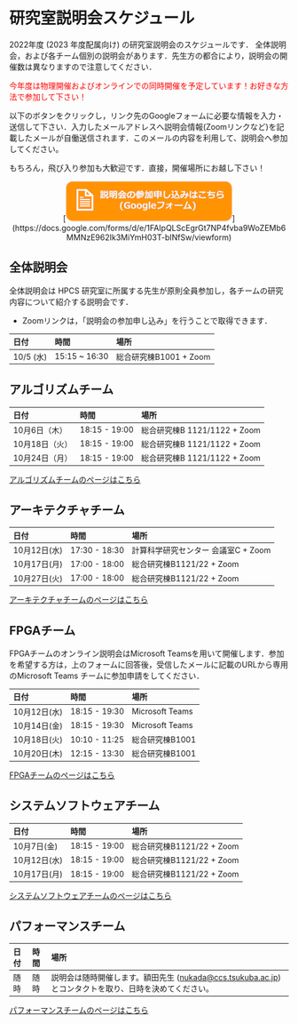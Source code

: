 研究室説明会スケジュール
========================

2022年度 (2023 年度配属向け) の研究室説明会のスケジュールです．
全体説明会，および各チーム個別の説明会があります．先生方の都合により，説明会の開催数は異なりますので注意してください．




<font color="red">今年度は物理開催およびオンラインでの同時開催を予定しています！お好きな方法で参加して下さい！</font>


以下のボタンをクリックし，リンク先のGoogleフォームに必要な情報を入力・送信して下さい．入力したメールアドレスへ説明会情報(Zoomリンクなど)を記載したメールが自働送信されます．このメールの内容を利用して、説明会へ参加してください。

もちろん，飛び入り参加も大歓迎です．直接，開催場所にお越し下さい！

  
<center>[<img src="./banner_form.png" width=300 style="border:none;"></img>](https://docs.google.com/forms/d/e/1FAIpQLScEgrGt7NP4fvba9WoZEMb6MMNzE962Ik3MiYmH03T-bINfSw/viewform)</center>

全体説明会
----------
全体説明会は HPCS 研究室に所属する先生が原則全員参加し，各チームの研究内容について紹介する説明会です．

* Zoomリンクは，「説明会の参加申し込み」を行うことで取得できます．

|日付|時間|場所|
|:---|:---|:---|
|10/5 (水)|15:15 ~ 16:30|総合研究棟B1001 + Zoom|


アルゴリズムチーム
------------------

|日付|時間|場所|
|:---|:---|:---|
|10月6日（木）| 18:15 - 19:00|総合研究棟B 1121/1122 + Zoom|
|10月18日（火）|18:15 - 19:00|総合研究棟B 1121/1122 + Zoom|
|10月24日（月）|18:15 - 19:00|総合研究棟B 1121/1122 + Zoom|
[アルゴリズムチームのページはこちら](ateam.md)

アーキテクチャチーム
------------------

|日付|時間|場所|
|:---|:---|:---|
|10月12日(水) | 17:30 - 18:30 | 計算科学研究センター 会議室C + Zoom |
|10月17日(月) | 17:00 - 18:00 | 総合研究棟B1121/22 + Zoom |
|10月27日(火) | 17:00 - 18:00 | 総合研究棟B1121/22 + Zoom |
[アーキテクチャチームのページはこちら](arcteam.md)

FPGAチーム
----------
FPGAチームのオンライン説明会はMicrosoft Teamsを用いて開催します．参加を希望する方は，上のフォームに回答後，受信したメールに記載のURLから専用のMicrosoft Teams チームに参加申請をしてください．



|日付|時間|場所|
|:---|:---|:---|
|10月12日(水) |18:15 - 19:30|Microsoft Teams|
|10月14日(金) |18:15 - 19:30|Microsoft Teams|
|10月18日(火) |10:10 - 11:25|総合研究棟B1001|
|10月20日(木) |12:15 - 13:30|総合研究棟B1001|

[FPGAチームのページはこちら](fpgateam.md)

システムソフトウェアチーム
------------------

|日付|時間|場所|
|:---|:---|:---|
|10月7日(金) |18:15 - 19:00|総合研究棟B1121/22 + Zoom|
|10月12日(水)|18:15 - 19:00|総合研究棟B1121/22 + Zoom|
|10月17日(月)|18:15 - 19:00|総合研究棟B1121/22 + Zoom|
[システムソフトウェアチームのページはこちら](ssteam.md)

パフォーマンスチーム
------------------

|日付|時間|場所|
|:---|:---|:---|
|随時|随時|説明会は随時開催します。額田先生 (nukada@ccs.tsukuba.ac.jp) とコンタクトを取り、日時を決めてください。|
[パフォーマンスチームのページはこちら](perfteam.md)

